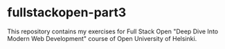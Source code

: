 # fullstackopen-part3
This repository contains my exercises for Full Stack Open "Deep Dive Into Modern Web Development" course of Open University of Helsinki.
